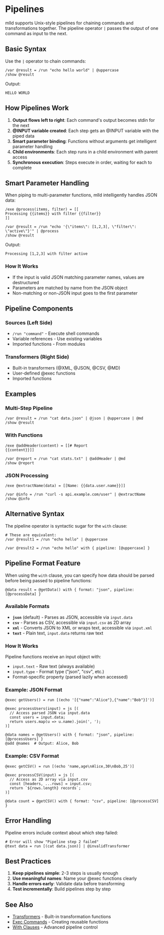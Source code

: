 # Pipelines

mlld supports Unix-style pipelines for chaining commands and transformations together. The pipeline operator `|` passes the output of one command as input to the next.

## Basic Syntax

Use the `|` operator to chain commands:

```mlld
/var @result = /run "echo hello world" | @uppercase
/show @result
```

Output:
```
HELLO WORLD
```

## How Pipelines Work

1. **Output flows left to right**: Each command's output becomes stdin for the next
2. **@INPUT variable created**: Each step gets an @INPUT variable with the piped data
3. **Smart parameter binding**: Functions without arguments get intelligent parameter handling
4. **Child environments**: Each step runs in a child environment with parent access
5. **Synchronous execution**: Steps execute in order, waiting for each to complete

## Smart Parameter Handling

When piping to multi-parameter functions, mlld intelligently handles JSON data:

```mlld
/exe @process(items, filter) = [[
Processing {{items}} with filter {{filter}}
]]

/var @result = /run "echo '{\"items\": [1,2,3], \"filter\": \"active\"}'" | @process
/show @result
```

Output:
```
Processing [1,2,3] with filter active
```

### How It Works

- If the input is valid JSON matching parameter names, values are destructured
- Parameters are matched by name from the JSON object
- Non-matching or non-JSON input goes to the first parameter

## Pipeline Components

### Sources (Left Side)
- `/run "command"` - Execute shell commands
- Variable references - Use existing variables
- Imported functions - From modules

### Transformers (Right Side)
- Built-in transformers (@XML, @JSON, @CSV, @MD)
- User-defined @exec functions
- Imported functions

## Examples

### Multi-Step Pipeline
```mlld
/var @result = /run "cat data.json" | @json | @uppercase | @md
/show @result
```

### With Functions
```mlld
/exe @addHeader(content) = [[# Report
{{content}}]]

/var @report = /run "cat stats.txt" | @addHeader | @md
/show @report
```

### JSON Processing
```mlld
/exe @extractName(data) = [[Name: {{data.user.name}}]]

/var @info = /run "curl -s api.example.com/user" | @extractName
/show @info
```

## Alternative Syntax

The pipeline operator is syntactic sugar for the `with` clause:

```mlld
# These are equivalent:
/var @result1 = /run "echo hello" | @uppercase

/var @result2 = /run "echo hello" with { pipeline: [@uppercase] }
```

## Pipeline Format Feature

When using the `with` clause, you can specify how data should be parsed before being passed to pipeline functions:

```mlld
@data result = @getData() with { format: "json", pipeline: [@processData] }
```

### Available Formats

- **`json`** (default) - Parses as JSON, accessible via `input.data`
- **`csv`** - Parses as CSV, accessible via `input.csv` as 2D array
- **`xml`** - Converts JSON to XML or wraps text, accessible via `input.xml`
- **`text`** - Plain text, `input.data` returns raw text

### How It Works

Pipeline functions receive an input object with:
- `input.text` - Raw text (always available)
- `input.type` - Format type ("json", "csv", etc.)
- Format-specific property (parsed lazily when accessed)

### Example: JSON Format

```mlld
@exec getUsers() = run [(echo '[{"name":"Alice"},{"name":"Bob"}]')]

@exec processUsers(input) = js [(
  // Access parsed JSON via input.data
  const users = input.data;
  return users.map(u => u.name).join(', ');
)]

@data names = @getUsers() with { format: "json", pipeline: [@processUsers] }
@add @names  # Output: Alice, Bob
```

### Example: CSV Format

```mlld
@exec getCSV() = run [(echo 'name,age\nAlice,30\nBob,25')]

@exec processCSV(input) = js [(
  // Access as 2D array via input.csv
  const [headers, ...rows] = input.csv;
  return `${rows.length} records`;
)]

@data count = @getCSV() with { format: "csv", pipeline: [@processCSV] }
```

## Error Handling

Pipeline errors include context about which step failed:

```mlld
# Error will show "Pipeline step 2 failed"
@text data = run [(cat data.json)] | @invalidTransformer
```

## Best Practices

1. **Keep pipelines simple**: 2-3 steps is usually enough
2. **Use meaningful names**: Name your @exec functions clearly
3. **Handle errors early**: Validate data before transforming
4. **Test incrementally**: Build pipelines step by step

## See Also

- [Transformers](transformers.md) - Built-in transformation functions
- [Exec Commands](exec.md) - Creating reusable functions
- [With Clauses](with.md) - Advanced pipeline control